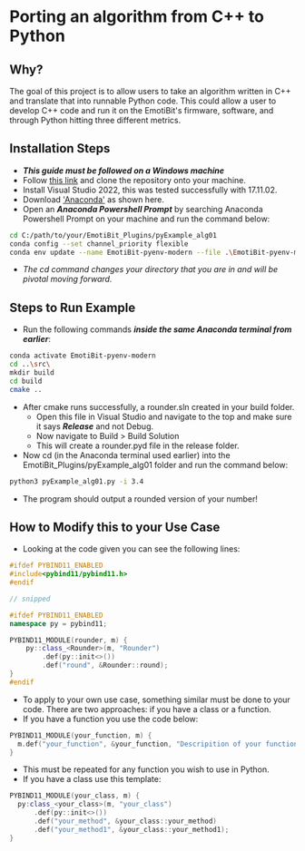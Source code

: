 # Porting an algorithm from C++ to Python

## Why?
The goal of this project is to allow users to take an algorithm written in C++ and translate that into runnable Python code.
This could allow a user to develop C++ code and run it on the EmotiBit's firmware, software, and through Python hitting three different metrics.

## Installation Steps
* ***This guide must be followed on a Windows machine***
* Follow [this link](https://github.com/EmotiBit/EmotiBit_Plugins) and clone the repository onto your machine.
* Install Visual Studio 2022, this was tested successfully with 17.11.02.
* Download ['Anaconda'](https://www.anaconda.com/download/) as shown here.
* Open an ***Anaconda Powershell Prompt*** by searching Anaconda Powershell Prompt on your machine and run the command below:
```bash
cd C:/path/to/your/EmotiBit_Plugins/pyExample_alg01
conda config --set channel_priority flexible
conda env update --name EmotiBit-pyenv-modern --file .\EmotiBit-pyenv-modern.yml
```
  * *The cd command changes your directory that you are in and will be pivotal moving forward.*

## Steps to Run Example
* Run the following commands ***inside the same Anaconda terminal from earlier***:
```bash
conda activate EmotiBit-pyenv-modern
cd ..\src\
mkdir build
cd build
cmake ..
```
* After cmake runs successfully, a rounder.sln created in your build folder.
  * Open this file in Visual Studio and navigate to the top and make sure it says ***Release*** and not Debug.
  * Now navigate to Build > Build Solution
  * This will create a rounder.pyd file in the release folder.
* Now cd (in the Anaconda terminal used earlier) into the EmotiBit_Plugins/pyExample_alg01 folder and run the command below:
```bash
python3 pyExample_alg01.py -i 3.4
```
* The program should output a rounded version of your number!

## How to Modify this to your Use Case
* Looking at the code given you can see the following lines:
```cpp
#ifdef PYBIND11_ENABLED
#include<pybind11/pybind11.h>
#endif

// snipped

#ifdef PYBIND11_ENABLED
namespace py = pybind11;

PYBIND11_MODULE(rounder, m) {
    py::class_<Rounder>(m, "Rounder")
        .def(py::init<>())
        .def("round", &Rounder::round);
}
#endif
```
* To apply to your own use case, something similar must be done to your code. There are two approaches: if you have a class or a function.
* If you have a function you use the code below:
```cpp
PYBIND11_MODULE(your_function, m) {
  m.def("your_function", &your_function, "Descripition of your function")
}
  ```
  * This must be repeated for any function you wish to use in Python.
* If you have a class use this template:
```cpp
PYBIND11_MODULE(your_class, m) {
  py:class_<your_class>(m, "your_class")
      .def(py::init<>())
      .def("your_method", &your_class::your_method)
      .def("your_method1", &your_class::your_method1);
}
  ```


